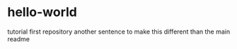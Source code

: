 # hello-world
tutorial first repository
another sentence to make this different than the main readme
